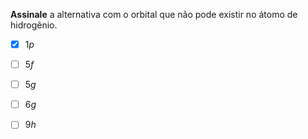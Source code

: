 **Assinale** a alternativa com o orbital que não pode existir no átomo de hidrogênio.

- [x] $1p$
- [ ] $5f$
- [ ] $5g$
- [ ] $6g$
- [ ] $9h$

